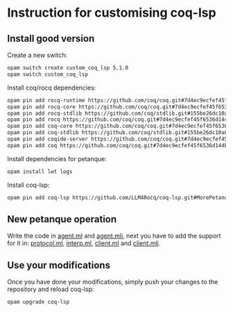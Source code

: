 # Instruction for customising coq-lsp

## Install good version

Create a new switch:

```bash
opam switch create custom_coq_lsp 5.1.0
opam switch custom_coq_lsp
```

Install coq/rocq dependencies:

```bash
opam pin add rocq-runtime https://github.com/coq/coq.git#7d4ec9ecfef45f6536d144b3d7919e4129d73274
opam pin add rocq-core https://github.com/coq/coq.git#7d4ec9ecfef45f6536d144b3d7919e4129d73274
opam pin add rocq-stdlib https://github.com/coq/stdlib.git#155be26dc10a8b6ddb3cfbdd4c144c077c583b5f
opam pin add rocq https://github.com/coq/coq.git#7d4ec9ecfef45f6536d144b3d7919e4129d73274
opam pin add coq-core https://github.com/coq/coq.git#7d4ec9ecfef45f6536d144b3d7919e4129d73274
opam pin add coq-stdlib https://github.com/coq/stdlib.git#155be26dc10a8b6ddb3cfbdd4c144c077c583b5f
opam pin add coqide-server https://github.com/coq/coq.git#7d4ec9ecfef45f6536d144b3d7919e4129d73274
opam pin add coq https://github.com/coq/coq.git#7d4ec9ecfef45f6536d144b3d7919e4129d73274
```

Install dependencies for petanque:

```bash
opam install lwt logs
```

Install coq-lsp:

```bash
opam pin add coq-lsp https://github.com/LLM4Rocq/coq-lsp.git#MorePetanqueCommands
```

## New petanque operation

Write the code in [agent.ml](./petanque/agent.ml) and [agent.mli](./petanque/agent.mli),
next you have to add the support for it in:
[protocol.ml](./petanque/json/protocol.ml),
[interp.ml](./petanque/json/interp.ml),
[client.ml](./petanque/json_shell/client.ml) and [client.mli](./petanque/json_shell/client.mli).

## Use your modifications

Once you have done your modifications, simply push your changes to the repository and reload coq-lsp:

```bash
opam upgrade coq-lsp
```
